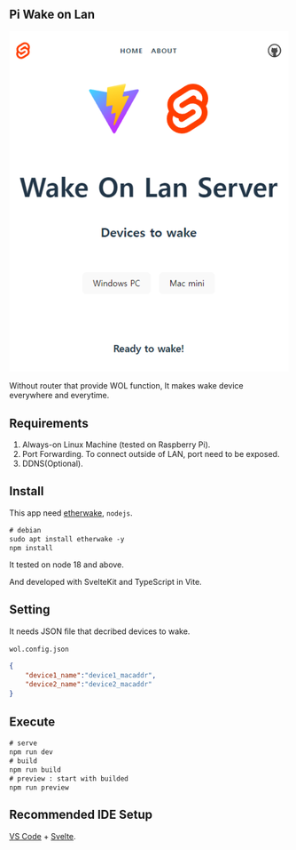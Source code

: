 ## Pi Wake on Lan
![screenshot](static/piwol.png)

Without router that provide WOL function, 
It makes wake device everywhere and everytime.   

## Requirements

1. Always-on Linux Machine (tested on Raspberry Pi).
2. Port Forwarding. 
    To connect outside of LAN, port need to be exposed.
3. DDNS(Optional).

## Install

This app need [etherwake](https://packages.debian.org/sid/etherwake), `nodejs`.

```shell
# debian
sudo apt install etherwake -y
npm install
```
It tested on node 18 and above. 

And developed with SvelteKit and TypeScript in Vite.

## Setting
It needs JSON file that decribed devices to wake.

`wol.config.json` 
```json
{
    "device1_name":"device1_macaddr",
    "device2_name":"device2_macaddr"
}
```

## Execute
```shell
# serve
npm run dev
# build
npm run build
# preview : start with builded
npm run preview

```


## Recommended IDE Setup

[VS Code](https://code.visualstudio.com/) + [Svelte](https://marketplace.visualstudio.com/items?itemName=svelte.svelte-vscode).

